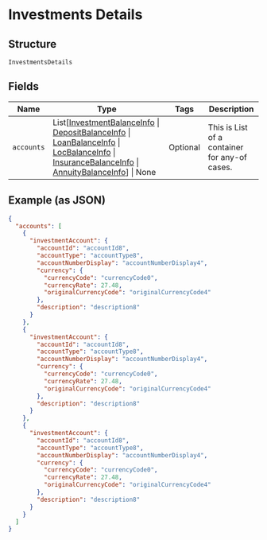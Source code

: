 
# Investments Details

## Structure

`InvestmentsDetails`

## Fields

| Name | Type | Tags | Description |
|  --- | --- | --- | --- |
| `accounts` | List[[InvestmentBalanceInfo](../../doc/models/investment-balance-info.md) \| [DepositBalanceInfo](../../doc/models/deposit-balance-info.md) \| [LoanBalanceInfo](../../doc/models/loan-balance-info.md) \| [LocBalanceInfo](../../doc/models/loc-balance-info.md) \| [InsuranceBalanceInfo](../../doc/models/insurance-balance-info.md) \| [AnnuityBalanceInfo](../../doc/models/annuity-balance-info.md)] \| None | Optional | This is List of a container for any-of cases. |

## Example (as JSON)

```json
{
  "accounts": [
    {
      "investmentAccount": {
        "accountId": "accountId8",
        "accountType": "accountType8",
        "accountNumberDisplay": "accountNumberDisplay4",
        "currency": {
          "currencyCode": "currencyCode0",
          "currencyRate": 27.48,
          "originalCurrencyCode": "originalCurrencyCode4"
        },
        "description": "description8"
      }
    },
    {
      "investmentAccount": {
        "accountId": "accountId8",
        "accountType": "accountType8",
        "accountNumberDisplay": "accountNumberDisplay4",
        "currency": {
          "currencyCode": "currencyCode0",
          "currencyRate": 27.48,
          "originalCurrencyCode": "originalCurrencyCode4"
        },
        "description": "description8"
      }
    },
    {
      "investmentAccount": {
        "accountId": "accountId8",
        "accountType": "accountType8",
        "accountNumberDisplay": "accountNumberDisplay4",
        "currency": {
          "currencyCode": "currencyCode0",
          "currencyRate": 27.48,
          "originalCurrencyCode": "originalCurrencyCode4"
        },
        "description": "description8"
      }
    }
  ]
}
```

